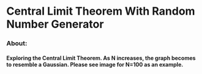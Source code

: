 # Central Limit Theorem With Random Number Generator

### About: 
#### Exploring the Central Limit Theorem. As N increases, the graph becomes to resemble a Gaussian. Please see image for N=100 as an example.
